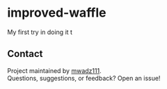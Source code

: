 # improved-waffle
My first try in doing it
t

## Contact

Project maintained by [mwadz111](https://github.com/mwadz111).  
Questions, suggestions, or feedback? Open an issue!
